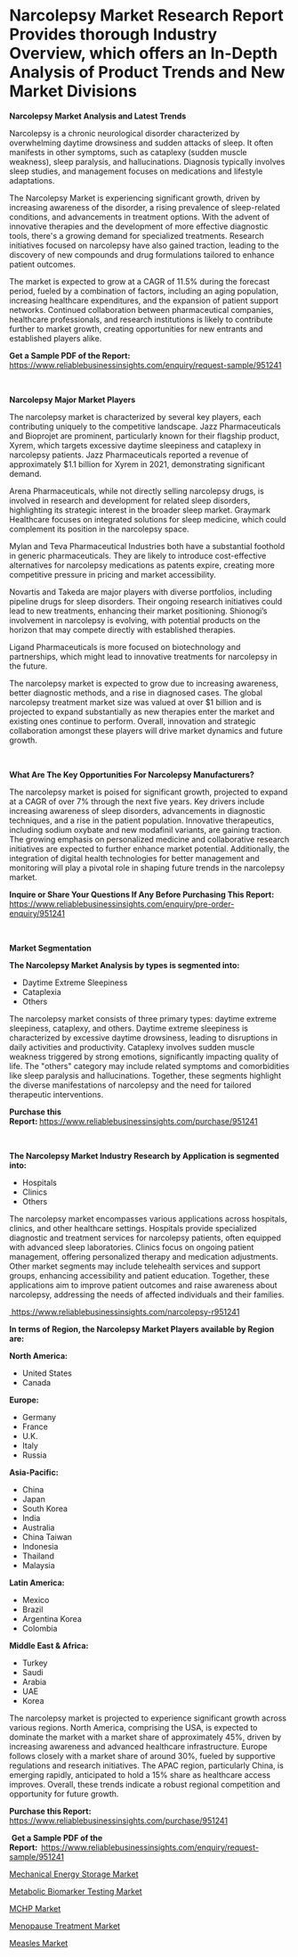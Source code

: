 <p><h1>Narcolepsy Market Research Report Provides thorough Industry Overview, which offers an In-Depth Analysis of Product Trends and New Market Divisions</h1></p><p><strong>Narcolepsy Market Analysis and Latest Trends</strong></p>
<p><p>Narcolepsy is a chronic neurological disorder characterized by overwhelming daytime drowsiness and sudden attacks of sleep. It often manifests in other symptoms, such as cataplexy (sudden muscle weakness), sleep paralysis, and hallucinations. Diagnosis typically involves sleep studies, and management focuses on medications and lifestyle adaptations.</p><p>The Narcolepsy Market is experiencing significant growth, driven by increasing awareness of the disorder, a rising prevalence of sleep-related conditions, and advancements in treatment options. With the advent of innovative therapies and the development of more effective diagnostic tools, there's a growing demand for specialized treatments. Research initiatives focused on narcolepsy have also gained traction, leading to the discovery of new compounds and drug formulations tailored to enhance patient outcomes.</p><p>The market is expected to grow at a CAGR of 11.5% during the forecast period, fueled by a combination of factors, including an aging population, increasing healthcare expenditures, and the expansion of patient support networks. Continued collaboration between pharmaceutical companies, healthcare professionals, and research institutions is likely to contribute further to market growth, creating opportunities for new entrants and established players alike.</p></p>
<p><strong>Get a Sample PDF of the Report:&nbsp;</strong> <a href="https://www.reliablebusinessinsights.com/enquiry/request-sample/951241?utm_campaign=950&utm_medium=2&utm_source=Github&utm_content=ia&utm_term=06032025&utm_id=narcolepsy">https://www.reliablebusinessinsights.com/enquiry/request-sample/951241</a></p>
<p>&nbsp;</p>
<p><strong>Narcolepsy Major Market Players</strong></p>
<p><p>The narcolepsy market is characterized by several key players, each contributing uniquely to the competitive landscape. Jazz Pharmaceuticals and Bioprojet are prominent, particularly known for their flagship product, Xyrem, which targets excessive daytime sleepiness and cataplexy in narcolepsy patients. Jazz Pharmaceuticals reported a revenue of approximately $1.1 billion for Xyrem in 2021, demonstrating significant demand.</p><p>Arena Pharmaceuticals, while not directly selling narcolepsy drugs, is involved in research and development for related sleep disorders, highlighting its strategic interest in the broader sleep market. Graymark Healthcare focuses on integrated solutions for sleep medicine, which could complement its position in the narcolepsy space.</p><p>Mylan and Teva Pharmaceutical Industries both have a substantial foothold in generic pharmaceuticals. They are likely to introduce cost-effective alternatives for narcolepsy medications as patents expire, creating more competitive pressure in pricing and market accessibility.</p><p>Novartis and Takeda are major players with diverse portfolios, including pipeline drugs for sleep disorders. Their ongoing research initiatives could lead to new treatments, enhancing their market positioning. Shionogi’s involvement in narcolepsy is evolving, with potential products on the horizon that may compete directly with established therapies.</p><p>Ligand Pharmaceuticals is more focused on biotechnology and partnerships, which might lead to innovative treatments for narcolepsy in the future.</p><p>The narcolepsy market is expected to grow due to increasing awareness, better diagnostic methods, and a rise in diagnosed cases. The global narcolepsy treatment market size was valued at over $1 billion and is projected to expand substantially as new therapies enter the market and existing ones continue to perform. Overall, innovation and strategic collaboration amongst these players will drive market dynamics and future growth.</p></p>
<p>&nbsp;</p>
<p><strong>What Are The Key Opportunities For Narcolepsy Manufacturers?</strong></p>
<p><p>The narcolepsy market is poised for significant growth, projected to expand at a CAGR of over 7% through the next five years. Key drivers include increasing awareness of sleep disorders, advancements in diagnostic techniques, and a rise in the patient population. Innovative therapeutics, including sodium oxybate and new modafinil variants, are gaining traction. The growing emphasis on personalized medicine and collaborative research initiatives are expected to further enhance market potential. Additionally, the integration of digital health technologies for better management and monitoring will play a pivotal role in shaping future trends in the narcolepsy market.</p></p>
<p><strong>Inquire or Share Your Questions If Any Before Purchasing This Report:</strong> <a href="https://www.reliablebusinessinsights.com/enquiry/pre-order-enquiry/951241?utm_campaign=950&utm_medium=2&utm_source=Github&utm_content=ia&utm_term=06032025&utm_id=narcolepsy">https://www.reliablebusinessinsights.com/enquiry/pre-order-enquiry/951241</a></p>
<p>&nbsp;</p>
<p><strong>Market Segmentation</strong></p>
<p><strong>The Narcolepsy Market Analysis by types is segmented into:</strong></p>
<p><ul><li>Daytime Extreme Sleepiness</li><li>Cataplexia</li><li>Others</li></ul></p>
<p><p>The narcolepsy market consists of three primary types: daytime extreme sleepiness, cataplexy, and others. Daytime extreme sleepiness is characterized by excessive daytime drowsiness, leading to disruptions in daily activities and productivity. Cataplexy involves sudden muscle weakness triggered by strong emotions, significantly impacting quality of life. The "others" category may include related symptoms and comorbidities like sleep paralysis and hallucinations. Together, these segments highlight the diverse manifestations of narcolepsy and the need for tailored therapeutic interventions.</p></p>
<p><strong>Purchase this Report:&nbsp;</strong><a href="https://www.reliablebusinessinsights.com/purchase/951241?utm_campaign=950&utm_medium=2&utm_source=Github&utm_content=ia&utm_term=06032025&utm_id=narcolepsy">https://www.reliablebusinessinsights.com/purchase/951241</a></p>
<p>&nbsp;</p>
<p><strong>The Narcolepsy Market Industry Research by Application is segmented into:</strong></p>
<p><ul><li>Hospitals</li><li>Clinics</li><li>Others</li></ul></p>
<p><p>The narcolepsy market encompasses various applications across hospitals, clinics, and other healthcare settings. Hospitals provide specialized diagnostic and treatment services for narcolepsy patients, often equipped with advanced sleep laboratories. Clinics focus on ongoing patient management, offering personalized therapy and medication adjustments. Other market segments may include telehealth services and support groups, enhancing accessibility and patient education. Together, these applications aim to improve patient outcomes and raise awareness about narcolepsy, addressing the needs of affected individuals and their families.</p></p>
<p><a href="https://www.reliablebusinessinsights.com/narcolepsy-r951241?utm_campaign=950&utm_medium=2&utm_source=Github&utm_content=ia&utm_term=06032025&utm_id=narcolepsy">&nbsp;https://www.reliablebusinessinsights.com/narcolepsy-r951241</a></p>
<p><strong>In terms of Region, the Narcolepsy Market Players available by Region are:</strong></p>
<p>
    <p> <strong> North America: </strong>
        <ul>
            <li>United States</li>
            <li>Canada</li>
        </ul>
        </p> 
    <p> <strong> Europe: </strong>
        <ul>
            <li>Germany</li>
            <li>France</li>
            <li>U.K.</li>
            <li>Italy</li>
            <li>Russia</li>
        </ul>
        </p> 
    <p> <strong> Asia-Pacific: </strong>
        <ul>
            <li>China</li>
            <li>Japan</li>
            <li>South Korea</li>
            <li>India</li>
            <li>Australia</li>
            <li>China Taiwan</li>
            <li>Indonesia</li>
            <li>Thailand</li>
            <li>Malaysia</li>
        </ul>
        </p> 
    <p> <strong> Latin America: </strong>
        <ul>
            <li>Mexico</li>
            <li>Brazil</li>
            <li>Argentina Korea</li>
            <li>Colombia</li>
        </ul>
        </p> 
    <p> <strong> Middle East & Africa: </strong>
        <ul>
            <li>Turkey</li>
            <li>Saudi</li>
            <li>Arabia</li>
            <li>UAE</li>
            <li>Korea</li>
        </ul>
    </p>
    </p>
<p><p>The narcolepsy market is projected to experience significant growth across various regions. North America, comprising the USA, is expected to dominate the market with a market share of approximately 45%, driven by increasing awareness and advanced healthcare infrastructure. Europe follows closely with a market share of around 30%, fueled by supportive regulations and research initiatives. The APAC region, particularly China, is emerging rapidly, anticipated to hold a 15% share as healthcare access improves. Overall, these trends indicate a robust regional competition and opportunity for future growth.</p></p>
<p><strong>Purchase this Report: </strong><a href="https://www.reliablebusinessinsights.com/purchase/951241?utm_campaign=950&utm_medium=2&utm_source=Github&utm_content=ia&utm_term=06032025&utm_id=narcolepsy">https://www.reliablebusinessinsights.com/purchase/951241</a></p>
<p>&nbsp;<strong>Get a Sample PDF of the Report:&nbsp;&nbsp;</strong><a href="https://www.reliablebusinessinsights.com/enquiry/request-sample/951241?utm_campaign=950&utm_medium=2&utm_source=Github&utm_content=ia&utm_term=06032025&utm_id=narcolepsy">https://www.reliablebusinessinsights.com/enquiry/request-sample/951241</a></p>
<p><strong></strong></p>
<p><p><a href="https://github.com/hadshpinay/Market-Research-Report-List-1/blob/main/mechanical-energy-storage-market.md?utm_campaign=950&utm_medium=2&utm_source=Github&utm_content=ia&utm_term=06032025&utm_id=narcolepsy">Mechanical Energy Storage Market</a></p><p><a href="https://github.com/ridchycarlas/Market-Research-Report-List-1/blob/main/metabolic-biomarker-testing-market.md?utm_campaign=950&utm_medium=2&utm_source=Github&utm_content=ia&utm_term=06032025&utm_id=narcolepsy">Metabolic Biomarker Testing Market</a></p><p><a href="https://github.com/fendtdjunawo/Market-Research-Report-List-1/blob/main/mchp-market.md?utm_campaign=950&utm_medium=2&utm_source=Github&utm_content=ia&utm_term=06032025&utm_id=narcolepsy">MCHP Market</a></p><p><a href="https://github.com/catlowdarcys/Market-Research-Report-List-1/blob/main/menopause-treatment-market.md?utm_campaign=950&utm_medium=2&utm_source=Github&utm_content=ia&utm_term=06032025&utm_id=narcolepsy">Menopause Treatment Market</a></p><p><a href="https://github.com/danzopachllq/Market-Research-Report-List-1/blob/main/measles-market.md?utm_campaign=950&utm_medium=2&utm_source=Github&utm_content=ia&utm_term=06032025&utm_id=narcolepsy">Measles Market</a></p></p>